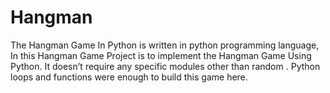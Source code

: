 # Hangman
The Hangman Game In Python is written in python programming language,
In this Hangman Game Project is to implement the Hangman Game Using Python.
It doesn’t require any specific modules other than random .
Python loops and functions were enough to build this game here.

